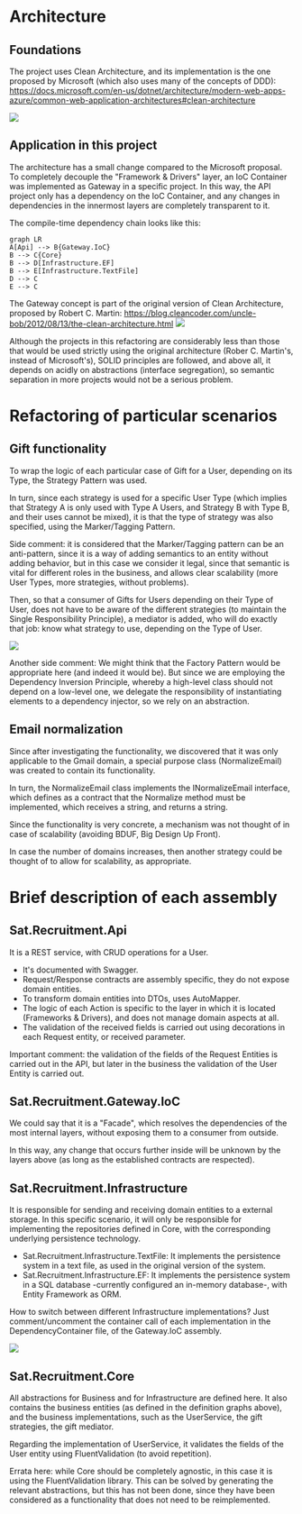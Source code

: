 # Architecture
## Foundations
The project uses Clean Architecture, and its implementation is the one proposed by Microsoft (which also uses many of the concepts of DDD):  https://docs.microsoft.com/en-us/dotnet/architecture/modern-web-apps-azure/common-web-application-architectures#clean-architecture

![](https://docs.microsoft.com/en-us/dotnet/architecture/modern-web-apps-azure/media/image5-9.png)

## Application in this project
The architecture has a small change compared to the Microsoft proposal. To completely decouple the "Framework & Drivers" layer, an IoC Container was implemented as Gateway in a specific project. In this way, the API project only has a dependency on the IoC Container, and any changes in dependencies in the innermost layers are completely transparent to it.

The compile-time dependency chain looks like this:
```mermaid
graph LR
A[Api] --> B{Gateway.IoC}
B --> C{Core}
B --> D[Infrastructure.EF]
B --> E[Infrastructure.TextFile]
D --> C
E --> C
```
The Gateway concept is part of the original version of Clean Architecture, proposed by Robert C. Martin: https://blog.cleancoder.com/uncle-bob/2012/08/13/the-clean-architecture.html
![](https://blog.cleancoder.com/uncle-bob/images/2012-08-13-the-clean-architecture/CleanArchitecture.jpg)

Although the projects in this refactoring are considerably less than those that would be used strictly using the original architecture (Rober C. Martin's, instead of Microsoft's), SOLID principles are followed, and above all, it depends on acidly on abstractions (interface segregation), so semantic separation in more projects would not be a serious problem.

# Refactoring of particular scenarios
## Gift functionality
To wrap the logic of each particular case of Gift for a User, depending on its Type, the Strategy Pattern was used.

In turn, since each strategy is used for a specific User Type (which implies that Strategy A is only used with Type A Users, and Strategy B with Type B, and their uses cannot be mixed), it is that the type of strategy was also specified, using the Marker/Tagging Pattern.

Side comment: it is considered that the Marker/Tagging pattern can be an anti-pattern, since it is a way of adding semantics to an entity without adding behavior, but in this case we consider it legal, since that semantic is vital for different roles in the business, and allows clear scalability (more User Types, more strategies, without problems).

Then, so that a consumer of Gifts for Users depending on their Type of User, does not have to be aware of the different strategies (to maintain the Single Responsibility Principle), a mediator is added, who will do exactly that job: know what strategy to use, depending on the Type of User.

![](https://user-images.githubusercontent.com/99493809/155348360-d1732ea1-b46b-4159-b651-3dee1125ae33.png)

Another side comment: We might think that the Factory Pattern would be appropriate here (and indeed it would be). But since we are employing the Dependency Inversion Principle, whereby a high-level class should not depend on a low-level one, we delegate the responsibility of instantiating elements to a dependency injector, so we rely on an abstraction.

## Email normalization
Since after investigating the functionality, we discovered that it was only applicable to the Gmail domain, a special purpose class (NormalizeEmail) was created to contain its functionality.

In turn, the NormalizeEmail class implements the INormalizeEmail interface, which defines as a contract that the Normalize method must be implemented, which receives a string, and returns a string.

Since the functionality is very concrete, a mechanism was not thought of in case of scalability (avoiding BDUF, Big Design Up Front).

In case the number of domains increases, then another strategy could be thought of to allow for scalability, as appropriate.

# Brief description of each assembly
## Sat.Recruitment.Api
It is a REST service, with CRUD operations for a User.

- It's documented with Swagger.
- Request/Response contracts are assembly specific, they do not expose domain entities.
- To transform domain entities into DTOs, uses AutoMapper.
- The logic of each Action is specific to the layer in which it is located (Frameworks & Drivers), and does not manage domain aspects at all.
- The validation of the received fields is carried out using decorations in each Request entity, or received parameter.

Important comment: the validation of the fields of the Request Entities is carried out in the API, but later in the business the validation of the User Entity is carried out.

## Sat.Recruitment.Gateway.IoC
We could say that it is a "Facade", which resolves the dependencies of the most internal layers, without exposing them to a consumer from outside.

In this way, any change that occurs further inside will be unknown by the layers above (as long as the established contracts are respected).

## Sat.Recruitment.Infrastructure
It is responsible for sending and receiving domain entities to a external storage. In this specific scenario, it will only be responsible for implementing the repositories defined in Core, with the corresponding underlying persistence technology.

- Sat.Recruitment.Infrastructure.TextFile: It implements the persistence system in a text file, as used in the original version of the system.
- Sat.Recruitment.Infrastructure.EF: It implements the persistence system in a SQL database -currently configured an in-memory database-, with Entity Framework as ORM.

How to switch between different Infrastructure implementations? Just comment/uncomment the container call of each implementation in the DependencyContainer file, of the Gateway.IoC assembly.

![](https://user-images.githubusercontent.com/99493809/155357710-05784369-34f5-4f5a-b63b-51745568438b.png)

## Sat.Recruitment.Core

All abstractions for Business and for Infrastructure are defined here. It also contains the business entities (as defined in the definition graphs above), and the business implementations, such as the UserService, the gift strategies, the gift mediator.

Regarding the implementation of UserService, it validates the fields of the User entity using FluentValidation (to avoid repetition).

Errata here: while Core should be completely agnostic, in this case it is using the FluentValidation library. This can be solved by generating the relevant abstractions, but this has not been done, since they have been considered as a functionality that does not need to be reimplemented.

